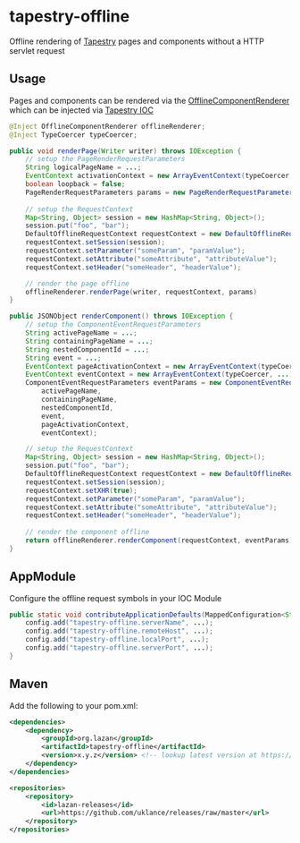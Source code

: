 tapestry-offline
================

Offline rendering of [Tapestry](http://tapestry.apache.org/) pages and components without a HTTP servlet request

Usage
-----
Pages and components can be rendered via the [OfflineComponentRenderer](https://github.com/uklance/tapestry-offline/blob/master/src/main/java/org/lazan/t5/offline/services/OfflineComponentRenderer.java)
which can be injected via [Tapestry IOC](http://tapestry.apache.org/ioc.html)
```java
@Inject OfflineComponentRenderer offlineRenderer;
@Inject TypeCoercer typeCoercer;

public void renderPage(Writer writer) throws IOException {
    // setup the PageRenderRequestParameters
    String logicalPageName = ...;
    EventContext activationContext = new ArrayEventContext(typeCoercer, ...);
    boolean loopback = false;
    PageRenderRequestParameters params = new PageRenderRequestParameters(logicalPageName, activationContext, loopback);
    
    // setup the RequestContext
    Map<String, Object> session = new HashMap<String, Object>();
    session.put("foo", "bar");
    DefaultOfflineRequestContext requestContext = new DefaultOfflineRequestContext();
    requestContext.setSession(session);
    requestContext.setParameter("someParam", "paramValue");
    requestContext.setAttribute("someAttribute", "attributeValue");
    requestContext.setHeader("someHeader", "headerValue");

    // render the page offline
    offlineRenderer.renderPage(writer, requestContext, params)
}

public JSONObject renderComponent() throws IOException {
    // setup the ComponentEventRequestParameters
    String activePageName = ...;
    String containingPageName = ...;
    String nestedComponentId = ...;
    String event = ...;
    EventContext pageActivationContext = new ArrayEventContext(typeCoercer, ...);
    EventContext eventContext = new ArrayEventContext(typeCoercer, ...);
    ComponentEventRequestParameters eventParams = new ComponentEventRequestParameters(
        activePageName,
        containingPageName,
        nestedComponentId, 
        event,
        pageActivationContext, 
        eventContext);

    // setup the RequestContext
    Map<String, Object> session = new HashMap<String, Object>();
    session.put("foo", "bar");
    DefaultOfflineRequestContext requestContext = new DefaultOfflineRequestContext();
    requestContext.setSession(session);
    requestContext.setXHR(true);
    requestContext.setParameter("someParam", "paramValue");
    requestContext.setAttribute("someAttribute", "attributeValue");
    requestContext.setHeader("someHeader", "headerValue");
    
    // render the component offline
    return offlineRenderer.renderComponent(requestContext, eventParams);
}
```

AppModule
---------
Configure the offline request symbols in your IOC Module

```java
public static void contributeApplicationDefaults(MappedConfiguration<String, Object> config) {
    config.add("tapestry-offline.serverName", ...);
    config.add("tapestry-offline.remoteHost", ...);
    config.add("tapestry-offline.localPort", ...);
    config.add("tapestry-offline.serverPort", ...);
}
```

Maven
-----
Add the following to your pom.xml:

```xml
<dependencies>
    <dependency>
        <groupId>org.lazan</groupId>
        <artifactId>tapestry-offline</artifactId>
        <version>x.y.z</version> <!-- lookup latest version at https://github.com/uklance/releases -->
    </dependency>
</dependencies>

<repositories>
    <repository>
        <id>lazan-releases</id>
        <url>https://github.com/uklance/releases/raw/master</url>
    </repository>
</repositories>
```

